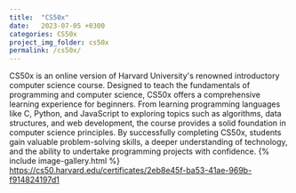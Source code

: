 ```yaml
---
title:  "CS50x"
date:   2023-07-05 +0300
categories: CS50x
project_img_folder: cs50x
permalink: /cs50x/
---
```

CS50x is an online version of Harvard University's renowned introductory computer science course. Designed to teach the fundamentals of programming and computer science, CS50x offers a comprehensive learning experience for beginners. From learning programming languages like C, Python, and JavaScript to exploring topics such as algorithms, data structures, and web development, the course provides a solid foundation in computer science principles. By successfully completing CS50x, students gain valuable problem-solving skills, a deeper understanding of technology, and the ability to undertake programming projects with confidence.
{% include image-gallery.html %}
<a href="https://cs50.harvard.edu/certificates/2eb8e45f-ba53-41ae-969b-f914824197d1">https://cs50.harvard.edu/certificates/2eb8e45f-ba53-41ae-969b-f914824197d1</a>